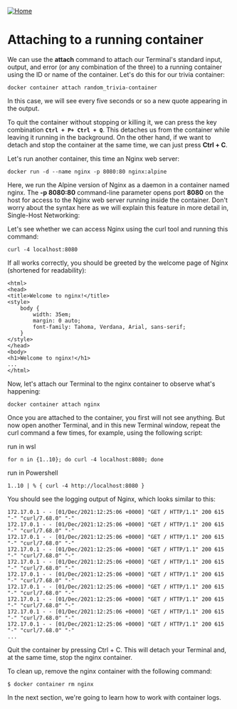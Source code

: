 [![Home](../../img/home.png)](../M-02/README.md)

# Attaching to a running container
We can use the **attach** command to attach our Terminal's standard input, output, and error (or any combination of the three) to a running container using the ID or name of the container. Let's do this for our trivia container:

```
docker container attach random_trivia-container
```
In this case, we will see every five seconds or so a new quote appearing in the output.

To quit the container without stopping or killing it, we can press the key combination **`Ctrl + P+ Ctrl + Q`**. This detaches us from the container while leaving it running in the background. On the other hand, if we want to detach and stop the container at the same time, we can just press **Ctrl + C**.

Let's run another container, this time an Nginx web server:

```
docker run -d --name nginx -p 8080:80 nginx:alpine
```

Here, we run the Alpine version of Nginx as a daemon in a container named nginx. The **-p 8080:80** command-line parameter opens port **8080** on the host for access to the Nginx web server running inside the container. Don't worry about the syntax here as we will explain this feature in more detail in, Single-Host Networking:

Let's see whether we can access Nginx using the curl tool and running this command:
```
curl -4 localhost:8080
```

If all works correctly, you should be greeted by the welcome page of Nginx (shortened for readability):

```
<html> 
<head> 
<title>Welcome to nginx!</title> 
<style> 
    body { 
        width: 35em; 
        margin: 0 auto; 
        font-family: Tahoma, Verdana, Arial, sans-serif; 
    } 
</style> 
</head> 
<body> 
<h1>Welcome to nginx!</h1> 
...
</html> 
```
Now, let's attach our Terminal to the nginx container to observe what's happening:

```
docker container attach nginx
```

Once you are attached to the container, you first will not see anything. But now open another Terminal, and in this new Terminal window, repeat the curl command a few times, for example, using the following script:

run in wsl
```
for n in {1..10}; do curl -4 localhost:8080; done  
```
run in Powershell
```
1..10 | % { curl -4 http://localhost:8080 }
```


You should see the logging output of Nginx, which looks similar to this:

```
172.17.0.1 - - [01/Dec/2021:12:25:06 +0000] "GET / HTTP/1.1" 200 615 "-" "curl/7.68.0" "-"
172.17.0.1 - - [01/Dec/2021:12:25:06 +0000] "GET / HTTP/1.1" 200 615 "-" "curl/7.68.0" "-"
172.17.0.1 - - [01/Dec/2021:12:25:06 +0000] "GET / HTTP/1.1" 200 615 "-" "curl/7.68.0" "-"
172.17.0.1 - - [01/Dec/2021:12:25:06 +0000] "GET / HTTP/1.1" 200 615 "-" "curl/7.68.0" "-"
172.17.0.1 - - [01/Dec/2021:12:25:06 +0000] "GET / HTTP/1.1" 200 615 "-" "curl/7.68.0" "-"
172.17.0.1 - - [01/Dec/2021:12:25:06 +0000] "GET / HTTP/1.1" 200 615 "-" "curl/7.68.0" "-"
172.17.0.1 - - [01/Dec/2021:12:25:06 +0000] "GET / HTTP/1.1" 200 615 "-" "curl/7.68.0" "-"
172.17.0.1 - - [01/Dec/2021:12:25:06 +0000] "GET / HTTP/1.1" 200 615 "-" "curl/7.68.0" "-"
172.17.0.1 - - [01/Dec/2021:12:25:06 +0000] "GET / HTTP/1.1" 200 615 "-" "curl/7.68.0" "-"
172.17.0.1 - - [01/Dec/2021:12:25:06 +0000] "GET / HTTP/1.1" 200 615 "-" "curl/7.68.0" "-"
...

```

Quit the container by pressing Ctrl + C. This will detach your Terminal and, at the same time, stop the nginx container.

To clean up, remove the nginx container with the following command:

```
$ docker container rm nginx
```

In the next section, we're going to learn how to work with container logs.
